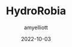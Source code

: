 ﻿---
layout: game
title:  "HydroRobia"
type: "Game Development Blog"
color: "background-color: seagreen"
summary: "You are a little robot, with a big fear of water (a perfectly rational fear to be fair - for one who is made of metal). This was designed around the theme 'Every 10 Seconds' <small>(Ludum Dare 51)</small>"
author: amyelliott
date: '2022-10-03'
category: ['game-development', 'game-jam', 'unity']
thumbnail: https://am3pap005files.storage.live.com/y4mHyqdFMhgjfhkIV72iR6WXA_UJ8gt0RDHeJf3ujInLxuOy5HemYdwZxeMdzXtWpXb-nVf_NGyztNJL5FETSr464smSxI9utku8gugvVuMp_4V8tq6V9uoG2zx0jaqzo7xz22gNxzvq4lnaXCYpm9cEiPeVxpAgBMnzga_uanhpsk8tvpXLEmDPyQ9j4UTaWui?width=1920&height=1634&cropmode=none
keywords: timerace, platforming, puzzle, gamejam
permalink: /blog/hyrdrorobia/
usemathjax: true
genre: ['Time Race', 'Platforming', 'Puzzle']
browser_playable: true
hidden: true
heading: "A cute robot game"
icon: https://am3pap005files.storage.live.com/y4mbcvXqNnnOmhx1DgKnxjHce1c_jJ7MXzGr38lq23zCKpjuAOgyk0ssHSfl62M7blZJomcwrvlM0_O99sUdtQv--XC4hqVpRpSr1zIUOayBPhc0OT9P4upNQXvCloBM6ZCYr9qBga9Y9JggEtvN2QAXUUrCQv7U5MHrSNmcbE8lYIQt7jaJlZY6PgyI1FLr_l0?width=1024&height=1024&cropmode=none
showreel: /assets/vid/hydrorobia-showreel.mp4
itch: https://horsehead.itch.io/hydrorobia
isgameembed: true
gameembed: https://itch.io/embed-upload/6603569
status: "Done"
projecttype: "Game Jam"
duration: "72 Hours"
tools: ['Unity']
roles: ['Programming', 'Art', 'Level Design']
credits: ['Amy Elliott', 'Joe Shanahan']
screenshots: ['https://am3pap005files.storage.live.com/y4mdj3dwyt60AAAWXipDAAj5pW03MVTB2QFxg33zvEHAGILG2IHERdYTcaj1bLBk_Pvb56B0hsZIsgxSiyx9S1PJ5fpeXciaDEE9u94RAMfG8e9zFLPeAxlUwlu8Doihr3Zwz_ybqWfUGaRSAbaDIlMCQGon8NYiggNtGgxwQMoDDxWTd0_x-1d1hTFke0ONb_t?width=1024&height=576&cropmode=none', 'https://am3pap005files.storage.live.com/y4mPzIfE4O0jIFLCKZnOnvC6-eEtb3qufgNfLTNeUHd6P52EOz0KgK6--ZLoJ8neufoN6kpIQGqDs3Lj_vFa8iGYB1z3pZlOgAyRDitxuBsPOx5XYcq7IT2QrYQdM-zxEUXc932QvonLq-Gk4H6p8PMK22DUwdNBF-Dd4AvswW97cFMsfQERqxPckT3x1PYf3aS?width=1024&height=576&cropmode=none', 'https://am3pap005files.storage.live.com/y4mT1ZF-E_BBnRrLo9Ir5K67k8RGSBWd4ldpasiD6vgZDJtIeIK7RDJWc212UwJ5R9FHBFeO7ZWL3afThDcKJ0KjUruHbSkAKwCysvQ7_1xz95yVfvuHyZy4ciuOKJELxYdp7vaNMu4wUBC0n-isRXtl48e3hKd-43OkgP7MVwJNg_ItR4K3392dg9GdRiOX_S_?width=1024&height=576&cropmode=none']
---